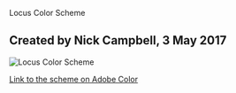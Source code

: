 Locus Color Scheme
## Created by Nick Campbell, 3 May 2017

![Locus Color Scheme](https://github.com/reesewahlin/COGS121-Guography/blob/master/Sketch%20Designs/Color%20Scheme.png)

[Link to the scheme on Adobe Color](https://color.adobe.com/Locus-Main-(w-Yellow)-color-theme-9524658/)

